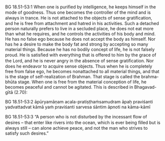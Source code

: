 BG 18.51-53:1	When one is puriﬁed by intelligence, he keeps himself in the mode of goodness. Thus one becomes the controller of the mind and is always in trance. He is not attached to the objects of sense gratiﬁcation, and he is free from attachment and hatred in his activities. Such a detached person naturally prefers to live in a secluded place, he does not eat more than what he requires, and he controls the activities of his body and mind. He has no false ego because he does not accept the body as himself. Nor has he a desire to make the body fat and strong by accepting so many material things. Because he has no bodily concept of life, he is not falsely proud. He is satisﬁed with everything that is offered to him by the grace of the Lord, and he is never angry in the absence of sense gratiﬁcation. Nor does he endeavor to acquire sense objects. Thus when he is completely free from false ego, he becomes nonattached to all material things, and that is the stage of self-realization of Brahman. That stage is called the brahma-bhūta stage. When one is free from the material conception of life, he becomes peaceful and cannot be agitated. This is described in Bhagavad-gītā (2.70):

BG 18.51-53:2	āpūryamāṇam acala-pratiṣṭhaṁsamudram āpaḥ praviśanti yadvattadvat kāmā yaṁ praviśanti sarvesa śāntim āpnoti na kāma-kāmī

BG 18.51-53:3	“A person who is not disturbed by the incessant ﬂow of desires – that enter like rivers into the ocean, which is ever being ﬁlled but is always still – can alone achieve peace, and not the man who strives to satisfy such desires.”